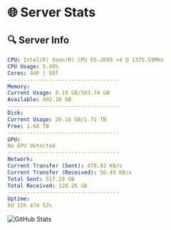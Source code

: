 # 🌐 Server Stats
## 🔍 Server Info
```yaml
CPU: Intel(R) Xeon(R) CPU E5-2699 v4 @ 1375.59MHz
CPU Usage: 5.40%
Cores: 44P | 88T
-----------------------------------
Memory:
Current Usage: 8.19 GB/503.74 GB
Available: 492.10 GB
-----------------------------------
Disk:
Current Usage: 26.16 GB/1.71 TB
Free: 1.60 TB
-----------------------------------
GPU:
No GPU detected
-----------------------------------
Network:
Current Transfer (Sent): 478.92 KB/s
Current Transfer (Received): 56.49 KB/s
Total Sent: 517.29 GB
Total Received: 120.26 GB
-----------------------------------
Uptime:
9d 15h 47m 52s
```
![GitHub Stats](https://img.shields.io/badge/Updated-2025-04-29_08:56:40-blue)